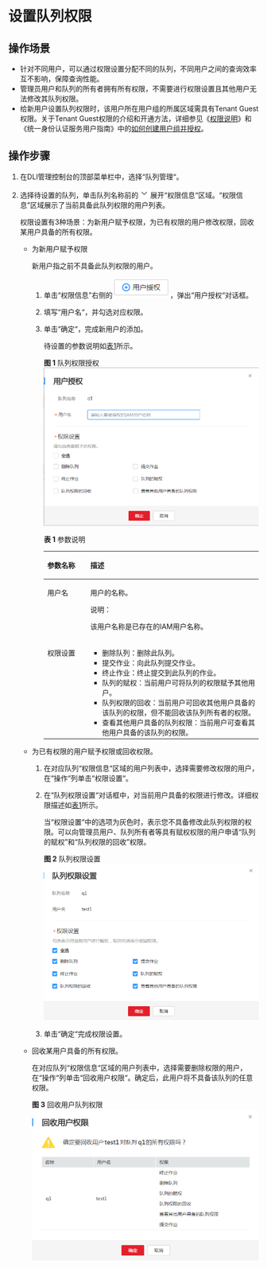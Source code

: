 # 设置队列权限<a name="dli_01_0020"></a>

## 操作场景<a name="dli_01_0015_section11499577152559"></a>

-   针对不同用户，可以通过权限设置分配不同的队列，不同用户之间的查询效率互不影响，保障查询性能。
-   管理员用户和队列的所有者拥有所有权限，不需要进行权限设置且其他用户无法修改其队列权限。
-   给新用户设置队列权限时，该用户所在用户组的所属区域需具有Tenant Guest权限。关于Tenant Guest权限的介绍和开通方法，详细参见《[权限说明](http://support.huaweicloud.com/usermanual-permissions/zh-cn_topic_0063498930.html)》和《统一身份认证服务用户指南》中的[如何创建用户组并授权](http://support.huaweicloud.com/usermanual-iam/zh-cn_topic_0046611269.html)。

## 操作步骤<a name="dli_01_0015_section20128473551"></a>

1.  在DLI管理控制台的顶部菜单栏中，选择“队列管理“。
2.  选择待设置的队列，单击队列名称前的![](figures/icon-展开.png)展开“权限信息“区域。“权限信息”区域展示了当前具备此队列权限的用户列表。

    权限设置有3种场景：为新用户赋予权限，为已有权限的用户修改权限，回收某用户具备的所有权限。

    -   为新用户赋予权限

        新用户指之前不具备此队列权限的用户。

        1.  单击“权限信息”右侧的![](figures/icon-用户授权.png)，弹出“用户授权“对话框。
        2.  填写“用户名“，并勾选对应权限。
        3.  单击“确定“，完成新用户的添加。

            待设置的参数说明如[表1](#dli_01_0015_table15710625151416)所示。

            **图 1**  队列权限授权<a name="dli_01_0015_fig1360010211316"></a>  
            ![](figures/队列权限授权.png "队列权限授权")

            **表 1**  参数说明

            <a name="dli_01_0015_table15710625151416"></a>
            <table><thead align="left"><tr id="dli_01_0015_row1771212551410"><th class="cellrowborder" valign="top" width="20%" id="mcps1.2.3.1.1"><p id="dli_01_0015_p4713132520147"><a name="dli_01_0015_p4713132520147"></a><a name="dli_01_0015_p4713132520147"></a>参数名称</p>
            </th>
            <th class="cellrowborder" valign="top" width="80%" id="mcps1.2.3.1.2"><p id="dli_01_0015_p1971410256146"><a name="dli_01_0015_p1971410256146"></a><a name="dli_01_0015_p1971410256146"></a>描述</p>
            </th>
            </tr>
            </thead>
            <tbody><tr id="dli_01_0015_row207191525121418"><td class="cellrowborder" valign="top" width="20%" headers="mcps1.2.3.1.1 "><p id="dli_01_0015_p5721152541411"><a name="dli_01_0015_p5721152541411"></a><a name="dli_01_0015_p5721152541411"></a>用户名</p>
            </td>
            <td class="cellrowborder" valign="top" width="80%" headers="mcps1.2.3.1.2 "><p id="dli_01_0015_p77232254145"><a name="dli_01_0015_p77232254145"></a><a name="dli_01_0015_p77232254145"></a>用户的名称。</p>
            <div class="note" id="dli_01_0015_note18961324477"><a name="dli_01_0015_note18961324477"></a><a name="dli_01_0015_note18961324477"></a><span class="notetitle"> 说明： </span><div class="notebody"><p id="dli_01_0015_p13896623472"><a name="dli_01_0015_p13896623472"></a><a name="dli_01_0015_p13896623472"></a>该用户名称是已存在的IAM用户名称。</p>
            </div></div>
            </td>
            </tr>
            <tr id="dli_01_0015_row1273232517141"><td class="cellrowborder" valign="top" width="20%" headers="mcps1.2.3.1.1 "><p id="dli_01_0015_p1873352541412"><a name="dli_01_0015_p1873352541412"></a><a name="dli_01_0015_p1873352541412"></a>权限设置</p>
            </td>
            <td class="cellrowborder" valign="top" width="80%" headers="mcps1.2.3.1.2 "><a name="dli_01_0015_ul19734132517140"></a><a name="dli_01_0015_ul19734132517140"></a><ul id="dli_01_0015_ul19734132517140"><li>删除队列：删除此队列。</li><li>提交作业：向此队列提交作业。</li><li>终止作业：终止提交到此队列的作业。</li><li>队列的赋权：当前用户可将队列的权限赋予其他用户。</li><li>队列权限的回收：当前用户可回收其他用户具备的该队列的权限，但不能回收该队列所有者的权限。</li><li>查看其他用户具备的队列权限：当前用户可查看其他用户具备的该队列的权限。</li></ul>
            </td>
            </tr>
            </tbody>
            </table>


    -   为已有权限的用户赋予权限或回收权限。
        1.  在对应队列“权限信息“区域的用户列表中，选择需要修改权限的用户，在“操作“列单击“权限设置“。
        2.  在“队列权限设置“对话框中，对当前用户具备的权限进行修改。详细权限描述如[表1](#dli_01_0015_table15710625151416)所示。

            当“权限设置“中的选项为灰色时，表示您不具备修改此队列权限的权限。可以向管理员用户、队列所有者等具有赋权权限的用户申请“队列的赋权”和“队列权限的回收”权限。

            **图 2**  队列权限设置<a name="dli_01_0015_fig4861788011126"></a>  
            ![](figures/队列权限设置.png "队列权限设置")

        3.  单击“确定“完成权限设置。

    -   回收某用户具备的所有权限。

        在对应队列“权限信息“区域的用户列表中，选择需要删除权限的用户，在“操作“列单击“回收用户权限“。确定后，此用户将不具备该队列的任意权限。

        **图 3**  回收用户队列权限<a name="dli_01_0015_fig1018010342105"></a>  
        ![](figures/回收用户队列权限.png "回收用户队列权限")



